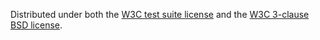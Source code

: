 Distributed under both the
[W3C test suite license](https://www.w3.org/copyright/test-suite-license-2023/)
and the
[W3C 3-clause BSD license](https://www.w3.org/copyright/3-clause-bsd-license-2008/).